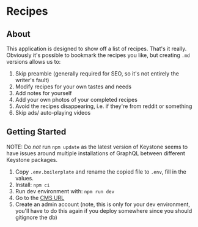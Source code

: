 # Recipes

## About

This application is designed to show off a list of recipes. That's it really. Obviously it's possible to bookmark the recipes you like, but creating `.md` versions allows us to:

1. Skip preamble (generally required for SEO, so it's not entirely the writer's fault)
2. Modify recipes for your own tastes and needs
3. Add notes for yourself
4. Add your own photos of your completed recipes
5. Avoid the recipes disappearing, i.e. if they're from reddit or something
6. Skip ads/ auto-playing videos

## Getting Started

NOTE: Do _not_ run `npm update` as the latest version of Keystone seems to have issues around multiple installations of GraphQL between different Keystone packages.

1. Copy `.env.boilerplate` and rename the copied file to `.env`, fill in the values.
2. Install: `npm ci`
3. Run dev environment with: `npm run dev`
4. Go to the [CMS URL](http://localhost:8000)
5. Create an admin account (note, this is only for your dev environment, you'll have to do this again if you deploy somewhere since you should gitignore the db)
